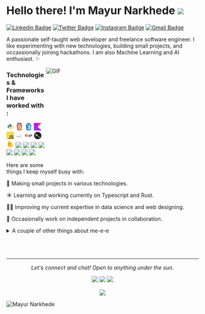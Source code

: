 # Hello there! I'm Mayur Narkhede <img src="https://raw.githubusercontent.com/MartinHeinz/MartinHeinz/master/wave.gif" width="30px">
[![Linkedin Badge](https://img.shields.io/badge/-mayurnarkhede007-blue?style=flat&logo=Linkedin&logoColor=white&link=https://www.linkedin.com/in/mayurnarkhede007/)](https://www.linkedin.com/in/mayurnarkhede007/)
[![Twitter Badge](https://img.shields.io/badge/-@Mayur_FC-1ca0f1?style=flat&labelColor=1ca0f1&logo=twitter&logoColor=white&link=https://twitter.com/Mayur_FC)](https://twitter.com/Mayur_FC)
[![Instagram Badge](https://img.shields.io/badge/-@immayurn-purple?style=flat&logo=instagram&logoColor=white&link=https://instagram.com/immayurn/)](https://instagram.com/immayurn)
[![Gmail Badge](https://img.shields.io/badge/-mayurgnarkhede-c14438?style=flat&logo=Gmail&logoColor=white&link=mailto:mayurgnarkhede@gmail.com)](mailto:mayurgnarkhede@gmail.com)


A passionate self-taught web developer and freelance software engineer. I like experimenting with new technologies, building small projects, and occassionally joining hackathons. I am also Machine Learning and AI enthusiast. ✨

<img align="right" alt="GIF" src="https://github.com/abhisheknaiidu/abhisheknaiidu/blob/master/code.gif?raw=true" width="400" height="260" />


### Technologies & Frameworks I have worked with : 

<code><img height="20" src="https://raw.githubusercontent.com/github/explore/80688e429a7d4ef2fca1e82350fe8e3517d3494d/topics/python/python.png"></code>
<code><img height="20" src="https://raw.githubusercontent.com/github/explore/80688e429a7d4ef2fca1e82350fe8e3517d3494d/topics/html/html.png"></code>
<code><img height="20" src="https://raw.githubusercontent.com/github/explore/5c058a388828bb5fde0bcafd4bc867b5bb3f26f3/topics/css/css.png"></code>
<code><img height="20" src="https://raw.githubusercontent.com/github/explore/80688e429a7d4ef2fca1e82350fe8e3517d3494d/topics/kotlin/kotlin.png"></code>
<code><img height="20" src="https://raw.githubusercontent.com/github/explore/80688e429a7d4ef2fca1e82350fe8e3517d3494d/topics/javascript/javascript.png"></code>
<code><img height="20" src="https://raw.githubusercontent.com/github/explore/80688e429a7d4ef2fca1e82350fe8e3517d3494d/topics/mysql/mysql.png"></code>
<code><img height="20" src="https://raw.githubusercontent.com/github/explore/80688e429a7d4ef2fca1e82350fe8e3517d3494d/topics/git/git.png"></code>
<code><img height="20" src="https://raw.githubusercontent.com/github/explore/80688e429a7d4ef2fca1e82350fe8e3517d3494d/topics/terminal/terminal.png"></code>
<code><img height="20" src="https://raw.githubusercontent.com/github/explore/80688e429a7d4ef2fca1e82350fe8e3517d3494d/topics/firebase/firebase.png"></code>
<code><img height="20" src="https://www.vectorlogo.zone/logos/pocoo_flask/pocoo_flask-icon.svg" /></code>
<code><img height="20" src="https://github.com/bestofjs/bestofjs-webui/blob/master/public/logos/tensorflow.dark.svg" /></code>
<code><img height="20" src="https://www.vectorlogo.zone/logos/numpy/numpy-icon.svg" /></code>
<code><img height="20" src="https://upload.wikimedia.org/wikipedia/commons/2/22/Pandas_mark.svg" /></code>
<code><img height="20" src="https://github.com/bestofjs/bestofjs-webui/blob/master/public/logos/bootstrap.dark.svg" /></code>
<code><img height="20" src="https://github.com/bestofjs/bestofjs-webui/blob/master/public/logos/bulma.dark.svg" /></code>
<code><img height="20" src="https://www.vectorlogo.zone/logos/tailwindcss/tailwindcss-icon.svg" /></code>
<code><img height="20" src="https://www.vectorlogo.zone/logos/heroku/heroku-icon.svg" /></code>



Here are some things I keep myself busy with:

🔭 Making small projects in various technologies. 

☀️ Learning and working currently on Typescript and Rust.

👨‍💻 Improving my current expertise in data science and web designing.

👯 Occasionally work on independent projects in collaboration.
<br />
<details>
  <summary>A couple of other things about me-e-e</summary>
  <br>
  <p><i>Alexa play Hymn for the Weekend by Coldplay 🎶</i><p>

  - I post random pictures and trip excerpts at **[Instagram](https://instagram.com/immayurn/)**.
  - My go to jam when coding: KDrama OSTs. Non-stop. ⭐️
  - I absolutely adore Raiden Shogun & Ningguang, the best characters in Genshin Impact.
  

  ![My github stats](https://github-readme-stats.vercel.app/api?username=PrinceMayur007&show_icons=true&theme=nord)
  <br><br>
</details>
<br /><br /><br />
<hr>
<p align="center">
  <i>Let's connect and chat! Open to anything under the sun.</i>

  <p align="center">
    <a href="https://twitter.com/Mayur_FC" alt="Twitter"><img src="https://raw.githubusercontent.com/jayehernandez/jayehernandez/3f5402efef9a0ae89211a6e04609558e862ca616/readme/twitter-fill.svg"></a>
    <a href="https://www.linkedin.com/in/mayurnarkhede007/" alt="Linkedin"><img src="https://raw.githubusercontent.com/jayehernandez/jayehernandez/3f5402efef9a0ae89211a6e04609558e862ca616/readme/linkedin-fill.svg"></a>
    <a href="mailto:mayurgnarkhede@gmail.com" alt="Contact me"><img src="https://raw.githubusercontent.com/jayehernandez/jayehernandez/3f5402efef9a0ae89211a6e04609558e862ca616/readme/mail-fill.svg"></a>
  </p>

  <p align="center">
    <a href="https://visitor-badge.glitch.me/">
      <img align="center" src="https://page-views.glitch.me/badge?page_id=PrinceMayur007.PrinceMayur007">
    </a>
  </p>
</p>

![Mayur Narkhede](https://raw.githubusercontent.com/Trilokia/Trilokia/379277808c61ef204768a61bbc5d25bc7798ccf1/bottom_header.svg)


